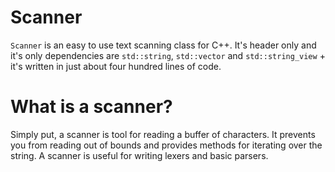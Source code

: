 # Scanner
`Scanner` is an easy to use text scanning class for C++. It's header only and it's only dependencies are `std::string`, `std::vector` and `std::string_view` + it's written in just about four hundred lines of code.

# What is a scanner?
Simply put, a scanner is tool for reading a buffer of characters. It prevents you from reading out of bounds and provides methods for iterating over the string. A scanner is useful for writing lexers and basic parsers.
